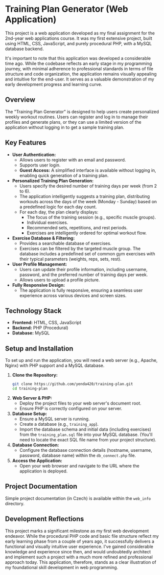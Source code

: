# Training Plan Generator (Web Application)

This project is a web application developed as my final assignment for the 2nd-year web applications course. It was my first extensive project, built using HTML, CSS, JavaScript, and purely procedural PHP, with a MySQL database backend.

It's important to note that this application was developed a considerable time ago. While the codebase reflects an early stage in my programming journey, with minimal adherence to professional standards in terms of file structure and code organization, the application remains visually appealing and intuitive for the end-user. It serves as a valuable demonstration of my early development progress and learning curve.

## Overview

The "Training Plan Generator" is designed to help users create personalized weekly workout routines. Users can register and log in to manage their profiles and generate plans, or they can use a limited version of the application without logging in to get a sample training plan.

## Key Features

* **User Authentication:**
    * Allows users to register with an email and password.
    * Supports user login.
    * **Guest Access:** A simplified interface is available without logging in, enabling quick generation of a training plan.
* **Personalized Training Plan Generation:**
    * Users specify the desired number of training days per week (from 2 to 6).
    * The application intelligently suggests a training plan, distributing workouts across the days of the week (Monday - Sunday) based on a predefined logic for each day count.
    * For each day, the plan clearly displays:
        * The focus of the training session (e.g., specific muscle groups).
        * Individual exercises.
        * Recommended sets, repetitions, and rest periods.
        * Exercises are intelligently ordered for optimal workout flow.
* **Exercise Database & Filtering:**
    * Provides a searchable database of exercises.
    * Exercises can be filtered by the targeted muscle group. The database includes a predefined set of common gym exercises with their typical parameters (weights, reps, sets, rest).
* **User Profile Management:**
    * Users can update their profile information, including username, password, and the preferred number of training days per week.
    * Allows users to upload a profile picture.
* **Fully Responsive Design:**
    * The application is fully responsive, ensuring a seamless user experience across various devices and screen sizes.

## Technology Stack

* **Frontend:** HTML, CSS, JavaScript
* **Backend:** PHP (Procedural)
* **Database:** MySQL

## Setup and Installation

To set up and run the application, you will need a web server (e.g., Apache, Nginx) with PHP support and a MySQL database.

1.  **Clone the Repository:**
    ```bash
    git clone https://github.com/yenda420/training-plan.git
    cd training-plan
    ```
2.  **Web Server & PHP:**
    * Deploy the project files to your web server's document root.
    * Ensure PHP is correctly configured on your server.
3.  **Database Setup:**
    * Ensure a MySQL server is running.
    * Create a database (e.g., `training_app`).
    * Import the database schema and initial data (including exercises) from the `training_plan.sql` file into your MySQL database. (You'll need to locate the exact SQL file name from your project structure).
4.  **Database Connection:**
    * Configure the database connection details (hostname, username, password, database name) within the `db_connect.php` file.
5.  **Access the Application:**
    * Open your web browser and navigate to the URL where the application is deployed.

## Project Documentation

Simple project documentation (in Czech) is available within the `web_info` directory.

## Development Reflections

This project marks a significant milestone as my first web development endeavor. While the procedural PHP code and basic file structure reflect my early learning phase from a couple of years ago, it successfully delivers a functional and visually intuitive user experience. I've gained considerable knowledge and experience since then, and would undoubtedly architect and implement such a project with a much more refined and professional approach today. This application, therefore, stands as a clear illustration of my foundational skill development in web programming.
